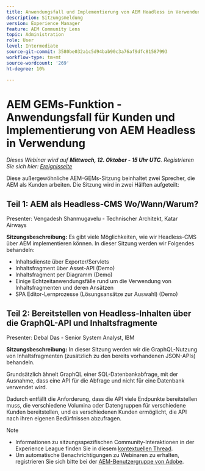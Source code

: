 ```yaml
---
title: Anwendungsfall und Implementierung von AEM Headless in Verwendung
description: Sitzungsmeldung
version: Experience Manager
feature: AEM Community Lens
topic: Administration
role: User
level: Intermediate
source-git-commit: 3580be032a1c5d94bab90c3a76af9dfc81587993
workflow-type: tm+mt
source-wordcount: '269'
ht-degree: 10%

---
```


# AEM GEMs-Funktion - Anwendungsfall für Kunden und Implementierung von AEM Headless in Verwendung

*Dieses Webinar wird auf **Mittwoch, 12. Oktober - 15 Uhr UTC**. Registrieren Sie sich hier: [Ereignisseite](https://adobe.ly/3dlDWjh)*

Diese außergewöhnliche AEM-GEMs-Sitzung beinhaltet zwei Sprecher, die AEM als Kunden arbeiten. Die Sitzung wird in zwei Hälften aufgeteilt:

## Teil 1: AEM als Headless-CMS Wo/Wann/Warum?

Presenter: Vengadesh Shanmugavelu - Technischer Architekt, Katar Airways

**Sitzungsbeschreibung:**
Es gibt viele Möglichkeiten, wie wir Headless-CMS über AEM implementieren können.
In dieser Sitzung werden wir Folgendes behandeln:

* Inhaltsdienste über Exporter/Servlets
* Inhaltsfragment über Asset-API (Demo)
* Inhaltsfragment per Diagramm (Demo)
* Einige Echtzeitanwendungsfälle rund um die Verwendung von Inhaltsfragmenten und deren Ansätzen
* SPA Editor-Lernprozesse (Lösungsansätze zur Auswahl) (Demo)

## Teil 2: Bereitstellen von Headless-Inhalten über die GraphQL-API und Inhaltsfragmente

Presenter: Debal Das - Senior System Analyst, IBM

**Sitzungsbeschreibung:**
In dieser Sitzung werden wir die GraphQL-Nutzung von Inhaltsfragmenten (zusätzlich zu den bereits vorhandenen JSON-APIs) behandeln.

Grundsätzlich ähnelt GraphQL einer SQL-Datenbankabfrage, mit der Ausnahme, dass eine API für die Abfrage und nicht für eine Datenbank verwendet wird.

Dadurch entfällt die Anforderung, dass die API viele Endpunkte bereitstellen muss, die verschiedene Volumina oder Datengruppen für verschiedene Kunden bereitstellen, und es verschiedenen Kunden ermöglicht, die API nach ihren eigenen Bedürfnissen abzufragen.

>[!NOTE]
>
>* Informationen zu sitzungsspezifischen Community-Interaktionen in der Experience League finden Sie in diesem [kontextuellen Thread](https://adobe.ly/3r6P4nr).
>* Um automatische Benachrichtigungen zu Webinaren zu erhalten, registrieren Sie sich bitte bei der [AEM-Benutzergruppe von Adobe](https://aem-augs.adobe.com/).